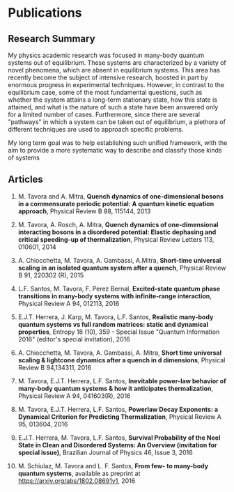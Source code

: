 # Publications


## Research Summary


My physics academic research was focused in many-body quantum systems out of equilibrium. These systems are characterized by a variety of novel phenomena, which are absent in equilibrium systems. This area has recently become the subject of intensive research, boosted in part by enormous progress in experimental techniques. However, in contrast to the equilibrium case, some of the most fundamental questions, such as whether the system attains a long-term stationary state, how this state is attained, and what is the nature of such a state have been answered only for a limited number of cases. Furthermore, since there are several "pathways" in which a system can be taken out of equilibrium, a plethora of different techniques are used to approach specific problems.

My long term goal was to help establishing such unified framework, with the aim to provide a more systematic way to describe and classify those kinds of systems

## Articles



1. M. Tavora and A. Mitra, **Quench dynamics of one-dimensional bosons in a commensurate periodic potential: A quantum kinetic equation approach**, Physical Review B 88, 115144, 2013

2. M. Tavora, A. Rosch, A. Mitra, **Quench dynamics of one-dimensional interacting bosons in a disordered potential: Elastic dephasing and critical speeding-up of thermalization**, Physical Review Letters 113, 010601, 2014

3. A. Chiocchetta, M. Tavora, A. Gambassi, A.Mitra, **Short-time universal scaling in an isolated quantum system after a quench**, Physical Review B 91, 220302 (R), 2015

4. L.F. Santos, M. Tavora, F. Perez Bernal, **Excited-state quantum phase transitions in many-body systems with infinite-range interaction**, Physical Review A 94, 012113, 2016

5. E.J.T. Herrera, J. Karp, M. Tavora, L.F. Santos, **Realistic many-body quantum systems vs full random matrices: static and dynamical properties**, Entropy 18 (10), 359 - Special Issue "Quantum Information 2016" (editor's special invitation), 2016

6. A. Chiocchetta, M. Tavora, A. Gambassi, A. Mitra, **Short time universal scaling & lightcone dynamics after a quench in d dimensions**, Physical Review B 94,134311, 2016

7. M. Tavora, E.J.T. Herrera, L.F. Santos, **Inevitable power-law behavior of many-body quantum systems & how it anticipates thermalization**, Physical Review A 94, 041603(R), 2016

8. M. Tavora, E.J.T. Herrera, L.F. Santos, **Powerlaw Decay Exponents: a Dynamical Criterion for Predicting Thermalization**, Physical Review A 95, 013604, 2016

9. E.J.T. Herrera, M. Tavora, L.F. Santos, **Survival Probability of the Neel State in Clean and Disordered Systems: An Overview (invitation for special issue)**, Brazilian Journal of Physics 46, Issue 3, 2016

10. M. Schiulaz, M. Tavora and L. F. Santos, **From few- to many-body quantum systems**, available as preprint at https://arxiv.org/abs/1802.08691v1, 2016


















